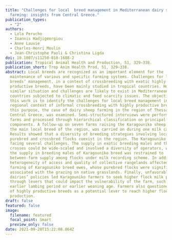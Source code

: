 ```yaml
---
title: "Challenges for local  breed management in Mediterranean dairy sheep
  farming: insights from Central Greece."
publication_types:
  - "2"
authors:
  - Lola Perucho
  - Ioannis Hadjigeorgiou
  - Anne Lauvie
  - Charles-Henri Moulin
  - Jean-Christophe Paoli & Christina Ligda
doi: 10.1007/s11250-018-1688-2
publication: Tropical Animal Health and Production, 51, 329–338.
publication_short: Trop Anim Health Prod, 51, 329–338.
abstract: Local breeds are recognized as an important element for the
  maintenance of various and specific farming systems. Challenges for local
  breeds’ management, in a context of crossbreeding with exotic highly
  productive breeds, have been mainly studied in tropical countries. However,
  similar situation and challenges are likely to exist in Mediterranean
  countries subjected to climatic and feed scarcity issues. The objective of
  this work is to identify the challenges for local breed management in a
  regional context of informal crossbreeding with highly productive breeds. For
  this purpose, the case of dairy sheep farming in the region of Thessaly, in
  Central Greece, was examined. Semi-structured interviews were performed in 46
  farms and processed through hierarchical classification on principal
  components. A follow-up on seven farms raising the Karagouniko sheep breed,
  the main local breed of the region, was carried on during one milk campaign.
  Results showed that a diversity of breeding strategies involving local
  purebred and crossbred flocks coexist in the region. The Karagouniko breed is
  facing several challenges. The supply in exotic breeding males and their
  crosses could be wide-scaled and involved a diversity of operators, whereas
  the supply in breeding males of Karagouniko breed was restrained to
  between-farm supply among flocks under milk recording scheme. In addition, the
  heterogeneity of access and quality of collective rangelands affected the
  farming of Karagouniko breed ewes, whose purebred flocks were significantly
  associated with the grazing on native grasslands. Finally, unfavorable
  dairies’ policies led Karagouniko farmers to seek higher flock milk production
  through levers that could impact the vulnerability of the farm, such as
  earlier lambing period or earlier weaning age. Farmers also questioned the use
  of highly productive breeds as a potential lever to reach higher flock milk
  production.
draft: false
featured: false
image:
  filename: featured
  focal_point: Smart
  preview_only: false
date: 2021-09-28T15:22:08.064Z
---
```


